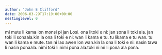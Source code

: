 ```yaml
---
author: "John E Clifford"
date: 2006-03-29T17:10:00+00:00
nestinglevel: 0
---
```

mi mute li kama lon monsi pi jan Losi. ona litoki e ni: jan sona li toki ala. jan toki li sonaala.kin la ona li toki e ni: wan li kama e tu. tu likama e tu wan. tu wan li kama e mute. tan ni lao awen lon wan.kin la ona li toki e ni: nasin tawa li nasin ponaala. nimi toki li nimi pona ala.toki ni mi li pona ala pona.